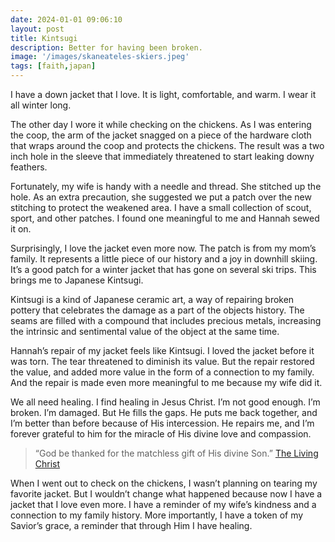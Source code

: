 ```yaml
---
date: 2024-01-01 09:06:10
layout: post
title: Kintsugi
description: Better for having been broken.
image: '/images/skaneateles-skiers.jpeg'
tags: [faith,japan]
---
```


I have a down jacket that I love. It is light, comfortable, and warm. I wear it all winter long. 

The other day I wore it while checking on the chickens. As I was entering the coop, the arm of the jacket snagged on a piece of the hardware cloth that wraps around the coop and protects the chickens. The result was a two inch hole in the sleeve that immediately threatened to start leaking downy feathers. 

Fortunately, my wife is handy with a needle and thread. She stitched up the hole. As an extra precaution, she suggested we put a patch over the new stitching to protect the weakened area. I have a small collection of scout, sport, and other patches. I found one meaningful to me and Hannah sewed it on. 

Surprisingly, I love the jacket even more now. The patch is from my mom’s family. It represents a little piece of our history and a joy in downhill skiing. It’s a good patch for a winter jacket that has gone on several ski trips. This brings me to Japanese Kintsugi.

Kintsugi is a kind of Japanese ceramic art, a way of repairing broken pottery that celebrates the damage as a part of the objects history. The seams are filled with a compound that includes precious metals, increasing the intrinsic and sentimental value of the object at the same time. 

Hannah’s repair of my jacket feels like Kintsugi. I loved the jacket before it was torn. The tear threatened to diminish its value. But the repair restored the value, and added more value in the form of a connection to my family. And the repair is made even more meaningful to me because my wife did it. 

We all need healing. I find healing in Jesus Christ. I’m not good enough. I’m broken. I’m damaged. But He fills the gaps. He puts me back together, and I’m better than before because of His intercession. He repairs me, and I’m forever grateful to him for the miracle of His divine love and compassion. 

> “God be thanked for the matchless gift of His divine Son.”
> [The Living Christ](https://www.churchofjesuschrist.org/study/scriptures/the-living-christ-the-testimony-of-the-apostles/the-living-christ-the-testimony-of-the-apostles?lang=eng) 

When I went out to check on the chickens, I wasn’t planning on tearing my favorite jacket. But I wouldn’t change what happened because now I have a jacket that I love even more. I have a reminder of my wife’s kindness and a connection to my family history. More importantly, I have a token of my Savior’s grace, a reminder that through Him I have healing.